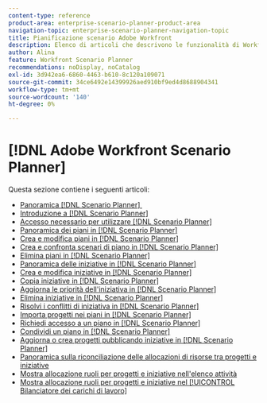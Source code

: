 ```yaml
---
content-type: reference
product-area: enterprise-scenario-planner-product-area
navigation-topic: enterprise-scenario-planner-navigation-topic
title: Pianificazione scenario Adobe Workfront
description: Elenco di articoli che descrivono le funzionalità di Workfront Scenario Planner.
author: Alina
feature: Workfront Scenario Planner
recommendations: noDisplay, noCatalog
exl-id: 3d942ea6-6860-4463-b610-8c120a109071
source-git-commit: 34ce6492e14399926aed910bf9ed4d8688904341
workflow-type: tm+mt
source-wordcount: '140'
ht-degree: 0%

---
```


# [!DNL Adobe Workfront Scenario Planner]

Questa sezione contiene i seguenti articoli:

* [Panoramica [!DNL Scenario Planner] &#x200B;](../scenario-planner/scenario-planner-overview.md)
* [Introduzione a  [!DNL Scenario Planner]](../scenario-planner/get-started-with-scenario-planning.md)
* [Accesso necessario per utilizzare  [!DNL Scenario Planner]](../scenario-planner/access-needed-to-use-sp.md)
* [Panoramica dei piani in [!DNL Scenario Planner]](../scenario-planner/plans-overview.md)
* [Crea e modifica piani in [!DNL Scenario Planner]](../scenario-planner/create-and-edit-plans.md)
* [Crea e confronta scenari di piano in [!DNL Scenario Planner]](../scenario-planner/create-and-compare-scenarios-for-a-plan.md)
* [Elimina piani in [!DNL Scenario Planner]](../scenario-planner/delete-plans.md)
* [Panoramica delle iniziative in [!DNL Scenario Planner]](../scenario-planner/initiatives-overview.md)
* [Crea e modifica iniziative in [!DNL Scenario Planner]](../scenario-planner/create-and-edit-initiatives.md)
* [Copia iniziative in [!DNL Scenario Planner]](../scenario-planner/copy-initiatives.md)
* [Aggiorna le priorità dell&#39;iniziativa in [!DNL Scenario Planner]](../scenario-planner/prioritize-initiatives.md)
* [Elimina iniziative in [!DNL Scenario Planner]](../scenario-planner/delete-initiatives.md)
* [Risolvi i conflitti di iniziativa in [!DNL Scenario Planner]](../scenario-planner/resolve-conflicts-in-sp.md)
* [Importa progetti nei piani in [!DNL Scenario Planner]](../scenario-planner/import-projects-to-plans.md)
* [Richiedi accesso a un piano in [!DNL Scenario Planner]](../scenario-planner/request-access-to-plan.md)
* [Condividi un piano in [!DNL Scenario Planner]](../scenario-planner/share-a-plan.md)
* [Aggiorna o crea progetti pubblicando iniziative in [!DNL Scenario Planner]](../scenario-planner/publish-scenarios-update-projects.md)
* [Panoramica sulla riconciliazione delle allocazioni di risorse tra progetti e iniziative](../scenario-planner/overview-reconcile-allocations-between-projects-initiatives.md)
* [Mostra allocazione ruoli per progetti e iniziative nell&#39;elenco attività](../scenario-planner/show-role-allocation-task-list-nwe.md)
* [Mostra allocazione ruoli per progetti e iniziative nel [!UICONTROL Bilanciatore dei carichi di lavoro]](../scenario-planner/show-role-allocation-workload-balancer.md)

 
